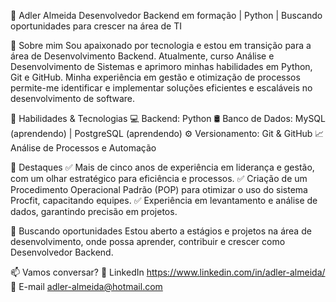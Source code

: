 🚀 Adler Almeida
Desenvolvedor Backend em formação | Python | Buscando oportunidades para crescer na área de TI

🎯 Sobre mim
Sou apaixonado por tecnologia e estou em transição para a área de Desenvolvimento Backend. Atualmente, curso Análise e Desenvolvimento de Sistemas e aprimoro minhas habilidades em Python, Git e GitHub. Minha experiência em gestão e otimização de processos permite-me identificar e implementar soluções eficientes e escaláveis no desenvolvimento de software.

🔧 Habilidades & Tecnologias
💻 Backend: Python
🛢 Banco de Dados: MySQL (aprendendo) | PostgreSQL (aprendendo)
⚙️ Versionamento: Git & GitHub
📈 Análise de Processos e Automação

📌 Destaques
✅ Mais de cinco anos de experiência em liderança e gestão, com um olhar estratégico para eficiência e processos.
✅ Criação de um Procedimento Operacional Padrão (POP) para otimizar o uso do sistema Procfit, capacitando equipes.
✅ Experiência em levantamento e análise de dados, garantindo precisão em projetos.

📢 Buscando oportunidades
Estou aberto a estágios e projetos na área de desenvolvimento, onde possa aprender, contribuir e crescer como Desenvolvedor Backend.

📫 Vamos conversar?
🔗 LinkedIn https://www.linkedin.com/in/adler-almeida/
📧 E-mail adler-almeida@hotmail.com
